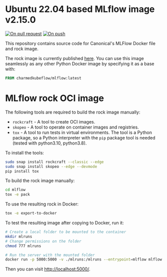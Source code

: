 
# Ubuntu 22.04 based MLflow image v2.15.0
[![On pull request](https://github.com/canonical/base-mlflow/actions/workflows/on_pull_request.yaml/badge.svg)](https://github.com/canonical/base-mlflow/actions/workflows/on_pull_request.yaml)
[![On push](https://github.com/canonical/base-mlflow/actions/workflows/on_push.yaml/badge.svg)](https://github.com/canonical/base-mlflow/actions/workflows/on_push.yaml)

This repository contains source code for Canonical's MLFlow Docker file and rock image.

The rock image is currently published [here](https://hub.docker.com/r/charmedkubeflow/mlflow). You can use this image seamlessly as any other Python Docker image by specifying it as a base with:

```dockerfile
FROM charmedkubeflow/mlflow:latest
```

# MLflow rock OCI image

The following tools are required to build the rock image manually:
- `rockcraft` - A tool to create OCI images.
- `skopeo` - A tool to operate on container images and registries.
- `tox` - A tool to run tests in virtual environments. The tool is a Python package, so a Python interpreter with the `pip` package tool is needed (tested with python3.10, python3.8).

To install the tools:
```bash
sudo snap install rockcraft --classic --edge
sudo snap install skopeo --edge --devmode
pip install tox
```

To build the rock image manually:
```bash
cd mlflow 
tox -e pack
```

To use the resulting rock in Docker:
```bash
tox -e export-to-docker
```

To test the resulting image after copying to Docker, run it:
```bash
# Create a local folder to be mounted to the container 
mkdir mlruns
# Change permissions on the folder
chmod 777 mlruns 

# Run the server with the mounted folder 
docker run -p 5000:5000 -v ./mlruns:/mlruns --entrypoint=mlflow mlflow:v2.15.0 server --host 0.0.0.0 --backend-store-uri file:///mlruns
```

Then you can visit [http://localhost:5000/](http://localhost:5000/).